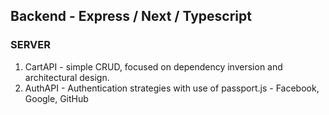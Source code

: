 ## Backend - Express / Next / Typescript

### SERVER

1. CartAPI - simple CRUD, focused on dependency inversion and architectural design.
2. AuthAPI - Authentication strategies with use of passport.js - Facebook, Google, GitHub
